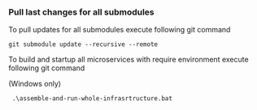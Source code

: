 ### Pull last changes for all submodules

To pull updates for all submodules execute following git command

```shell
git submodule update --recursive --remote
```

To build and startup all microservices with require environment execute following git command

(Windows only)

```shell
 .\assemble-and-run-whole-infrasrtructure.bat
```